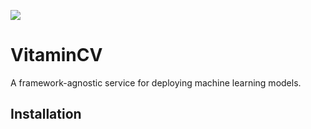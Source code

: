 ![](https://i.imgur.com/EEpn6iv.png)

# VitaminCV

A framework-agnostic service for deploying machine learning models.

## Installation

